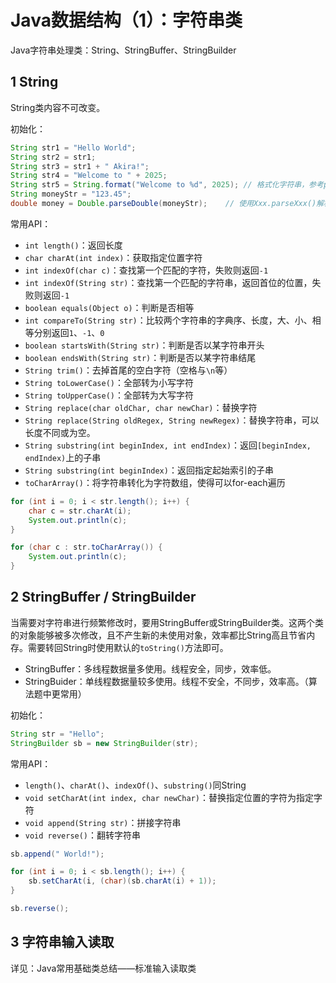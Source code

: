 # Java数据结构（1）：字符串类

Java字符串处理类：String、StringBuffer、StringBuilder




## 1 String

String类内容不可改变。

初始化：

```java
String str1 = "Hello World";
String str2 = str1;
String str3 = str1 + " Akira!";
String str4 = "Welcome to " + 2025;
String str5 = String.format("Welcome to %d", 2025);	// 格式化字符串，参考printf()
String moneyStr = "123.45";
double money = Double.parseDouble(moneyStr);	// 使用Xxx.parseXxx()解析字符串
```

常用API：
* `int length()`：返回长度
* `char charAt(int index)`：获取指定位置字符
* `int indexOf(char c)`：查找第一个匹配的字符，失败则返回`-1`
* `int indexOf(String str)`：查找第一个匹配的字符串，返回首位的位置，失败则返回`-1`
* `boolean equals(Object o)`：判断是否相等
* `int compareTo(String str)`：比较两个字符串的字典序、长度，大、小、相等分别返回`1`、`-1`、`0`
* `boolean startsWith(String str)`：判断是否以某字符串开头
* `boolean endsWith(String str)`：判断是否以某字符串结尾
* `String trim()`：去掉首尾的空白字符（空格与`\n`等）
* `String toLowerCase()`：全部转为小写字符
* `String toUpperCase()`：全部转为大写字符
* `String replace(char oldChar, char newChar)`：替换字符
* `String replace(String oldRegex, String newRegex)`：替换字符串，可以长度不同或为空。
* `String substring(int beginIndex, int endIndex)`：返回`[beginIndex, endIndex)`上的子串
* `String substring(int beginIndex)`：返回指定起始索引的子串
* `toCharArray()`：将字符串转化为字符数组，使得可以for-each遍历

```java
for (int i = 0; i < str.length(); i++) {
	char c = str.charAt(i);
	System.out.println(c);
}

for (char c : str.toCharArray()) {
	System.out.println(c);
}
```




## 2 StringBuffer / StringBuilder



当需要对字符串进行频繁修改时，要用StringBuffer或StringBuilder类。这两个类的对象能够被多次修改，且不产生新的未使用对象，效率都比String高且节省内存。需要转回String时使用默认的`toString()`方法即可。

* StringBuffer：多线程数据量多使用。线程安全，同步，效率低。
* StringBuider：单线程数据量较多使用。线程不安全，不同步，效率高。（算法题中更常用）

初始化：
```java
String str = "Hello";
StringBuilder sb = new StringBuilder(str);
```

常用API：

* `length()`、`charAt()`、`indexOf()`、`substring()`同String
* `void setCharAt(int index, char newChar)`：替换指定位置的字符为指定字符
* `void append(String str)`：拼接字符串
* `void reverse()`：翻转字符串

```java
sb.append(" World!");

for (int i = 0; i < sb.length(); i++) {
	sb.setCharAt(i, (char)(sb.charAt(i) + 1));
}

sb.reverse();
```



## 3 字符串输入读取

详见：Java常用基础类总结——标准输入读取类

